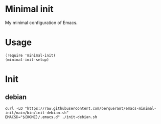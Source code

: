 # Minimal init

My minimal configuration of Emacs.

# Usage

``` emacs-lisp
(require 'minimal-init)
(minimal-init-setup)
```

# Init

## debian

``` shell
curl -LO "https://raw.githubusercontent.com/berquerant/emacs-minimal-init/main/bin/init-debian.sh"
EMACSD="${HOME}/.emacs.d" ./init-debian.sh
```
